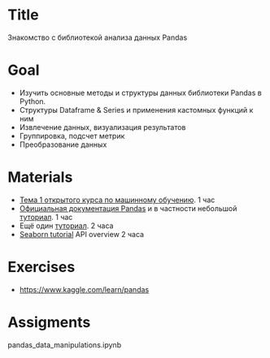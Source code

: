 # Title
Знакомство с библиотекой анализа данных Pandas
# Goal
- Изучить основные методы и структуры данных библиотеки Pandas в Python. 
- Структуры Dataframe & Series и применения кастомных функций к ним  
- Извлечение данных, визуализация результатов  
- Группировка, подсчет метрик  
- Преобразование данных  

# Materials
- [Тема 1 открытого курса по машинному обучению](https://habr.com/ru/company/ods/blog/322626/). 1 час  
- [Официальная документация Pandas](https://pandas.pydata.org/pandas-docs/stable/index.html) и в частности небольшой [туториал](https://pandas.pydata.org/pandas-docs/stable/user_guide/10min.html). 1 час  
- Ещё один [туториал](https://www.freecodecamp.org/news/the-ultimate-guide-to-the-pandas-library-for-data-science-in-python/). 2 часа
- [Seaborn tutorial](https://seaborn.pydata.org/tutorial.html) API overview 2 часа 

# Exercises
- https://www.kaggle.com/learn/pandas

# Assigments
pandas_data_manipulations.ipynb
